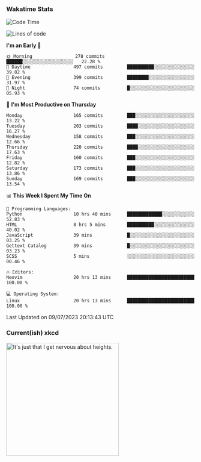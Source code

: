 ### Wakatime Stats
<!--START_SECTION:waka-->
![Code Time](http://img.shields.io/badge/Code%20Time-1%2C815%20hrs%2028%20mins-blue)

![Lines of code](https://img.shields.io/badge/From%20Hello%20World%20I%27ve%20Written-765.6%20thousand%20lines%20of%20code-blue)

**I'm an Early 🐤** 

```text
🌞 Morning                278 commits         ██████░░░░░░░░░░░░░░░░░░░   22.28 % 
🌆 Daytime                497 commits         ██████████░░░░░░░░░░░░░░░   39.82 % 
🌃 Evening                399 commits         ████████░░░░░░░░░░░░░░░░░   31.97 % 
🌙 Night                  74 commits          █░░░░░░░░░░░░░░░░░░░░░░░░   05.93 % 
```
📅 **I'm Most Productive on Thursday** 

```text
Monday                   165 commits         ███░░░░░░░░░░░░░░░░░░░░░░   13.22 % 
Tuesday                  203 commits         ████░░░░░░░░░░░░░░░░░░░░░   16.27 % 
Wednesday                158 commits         ███░░░░░░░░░░░░░░░░░░░░░░   12.66 % 
Thursday                 220 commits         ████░░░░░░░░░░░░░░░░░░░░░   17.63 % 
Friday                   160 commits         ███░░░░░░░░░░░░░░░░░░░░░░   12.82 % 
Saturday                 173 commits         ███░░░░░░░░░░░░░░░░░░░░░░   13.86 % 
Sunday                   169 commits         ███░░░░░░░░░░░░░░░░░░░░░░   13.54 % 
```


📊 **This Week I Spent My Time On** 

```text
💬 Programming Languages: 
Python                   10 hrs 40 mins      █████████████░░░░░░░░░░░░   52.83 % 
HTML                     8 hrs 5 mins        ██████████░░░░░░░░░░░░░░░   40.02 % 
JavaScript               39 mins             █░░░░░░░░░░░░░░░░░░░░░░░░   03.25 % 
Gettext Catalog          39 mins             █░░░░░░░░░░░░░░░░░░░░░░░░   03.23 % 
SCSS                     5 mins              ░░░░░░░░░░░░░░░░░░░░░░░░░   00.46 % 

🔥 Editors: 
Neovim                   20 hrs 13 mins      █████████████████████████   100.00 % 

💻 Operating System: 
Linux                    20 hrs 13 mins      █████████████████████████   100.00 % 
```


 Last Updated on 09/07/2023 20:13:43 UTC
<!--END_SECTION:waka-->

### Current(ish) xkcd
<a id="xkcd-a" title="It's just that I get nervous about heights." href="https://www.xkcd.com" target="_blank">
        <img align="center" id="xkcd-img" src="https://imgs.xkcd.com/comics/down.png" alt="It's just that I get nervous about heights." height=300 />
</a>
